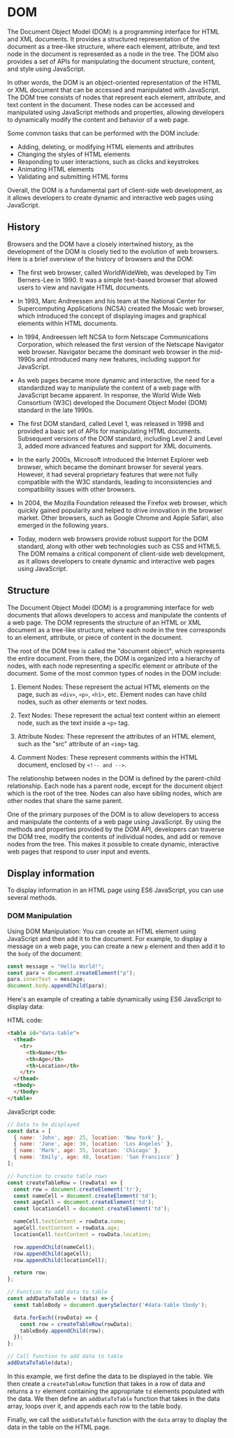 # DOM

The Document Object Model (DOM) is a programming interface for HTML and XML documents. It provides a structured representation of the document as a tree-like structure, where each element, attribute, and text node in the document is represented as a node in the tree. The DOM also provides a set of APIs for manipulating the document structure, content, and style using JavaScript.

In other words, the DOM is an object-oriented representation of the HTML or XML document that can be accessed and manipulated with JavaScript. The DOM tree consists of nodes that represent each element, attribute, and text content in the document. These nodes can be accessed and manipulated using JavaScript methods and properties, allowing developers to dynamically modify the content and behavior of a web page.

Some common tasks that can be performed with the DOM include:

- Adding, deleting, or modifying HTML elements and attributes
- Changing the styles of HTML elements
- Responding to user interactions, such as clicks and keystrokes
- Animating HTML elements
- Validating and submitting HTML forms

Overall, the DOM is a fundamental part of client-side web development, as it allows developers to create dynamic and interactive web pages using JavaScript.

## History

Browsers and the DOM have a closely intertwined history, as the development of the DOM is closely tied to the evolution of web browsers. Here is a brief overview of the history of browsers and the DOM:

- The first web browser, called WorldWideWeb, was developed by Tim Berners-Lee in 1990. It was a simple text-based browser that allowed users to view and navigate HTML documents.

- In 1993, Marc Andreessen and his team at the National Center for Supercomputing Applications (NCSA) created the Mosaic web browser, which introduced the concept of displaying images and graphical elements within HTML documents.

- In 1994, Andreessen left NCSA to form Netscape Communications Corporation, which released the first version of the Netscape Navigator web browser. Navigator became the dominant web browser in the mid-1990s and introduced many new features, including support for JavaScript.

- As web pages became more dynamic and interactive, the need for a standardized way to manipulate the content of a web page with JavaScript became apparent. In response, the World Wide Web Consortium (W3C) developed the Document Object Model (DOM) standard in the late 1990s.

- The first DOM standard, called Level 1, was released in 1998 and provided a basic set of APIs for manipulating HTML documents. Subsequent versions of the DOM standard, including Level 2 and Level 3, added more advanced features and support for XML documents.

- In the early 2000s, Microsoft introduced the Internet Explorer web browser, which became the dominant browser for several years. However, it had several proprietary features that were not fully compatible with the W3C standards, leading to inconsistencies and compatibility issues with other browsers.

- In 2004, the Mozilla Foundation released the Firefox web browser, which quickly gained popularity and helped to drive innovation in the browser market. Other browsers, such as Google Chrome and Apple Safari, also emerged in the following years.

- Today, modern web browsers provide robust support for the DOM standard, along with other web technologies such as CSS and HTML5. The DOM remains a critical component of client-side web development, as it allows developers to create dynamic and interactive web pages using JavaScript.

## Structure

The Document Object Model (DOM) is a programming interface for web documents that allows developers to access and manipulate the contents of a web page. The DOM represents the structure of an HTML or XML document as a tree-like structure, where each node in the tree corresponds to an element, attribute, or piece of content in the document.

The root of the DOM tree is called the "document object", which represents the entire document. From there, the DOM is organized into a hierarchy of nodes, with each node representing a specific element or attribute of the document. Some of the most common types of nodes in the DOM include:

1. Element Nodes: These represent the actual HTML elements on the page, such as `<div>`, `<p>`, `<h1>`, etc. Element nodes can have child nodes, such as other elements or text nodes.

2. Text Nodes: These represent the actual text content within an element node, such as the text inside a `<p>` tag.

3. Attribute Nodes: These represent the attributes of an HTML element, such as the "src" attribute of an `<img>` tag.

4. Comment Nodes: These represent comments within the HTML document, enclosed by `<!-- and -->`.

The relationship between nodes in the DOM is defined by the parent-child relationship. Each node has a parent node, except for the document object which is the root of the tree. Nodes can also have sibling nodes, which are other nodes that share the same parent.

One of the primary purposes of the DOM is to allow developers to access and manipulate the contents of a web page using JavaScript. By using the methods and properties provided by the DOM API, developers can traverse the DOM tree, modify the contents of individual nodes, and add or remove nodes from the tree. This makes it possible to create dynamic, interactive web pages that respond to user input and events.


## Display information

To display information in an HTML page using ES6 JavaScript, you can use several methods.

### DOM Manipulation


Using DOM Manipulation: You can create an HTML element using JavaScript and then add it to the document. For example, to display a message on a web page, you can create a new `p` element and then add it to the `body` of the document:

```javascript
const message = "Hello World!";
const para = document.createElement("p");
para.innerText = message;
document.body.appendChild(para);
```

Here's an example of creating a table dynamically using ES6 JavaScript to display data:

HTML code:
```html
<table id="data-table">
  <thead>
    <tr>
      <th>Name</th>
      <th>Age</th>
      <th>Location</th>
    </tr>
  </thead>
  <tbody>
  </tbody>
</table>
```

JavaScript code:
```javascript
// Data to be displayed
const data = [
  { name: 'John', age: 25, location: 'New York' },
  { name: 'Jane', age: 30, location: 'Los Angeles' },
  { name: 'Mark', age: 35, location: 'Chicago' },
  { name: 'Emily', age: 40, location: 'San Francisco' }
];

// Function to create table rows
const createTableRow = (rowData) => {
  const row = document.createElement('tr');
  const nameCell = document.createElement('td');
  const ageCell = document.createElement('td');
  const locationCell = document.createElement('td');

  nameCell.textContent = rowData.name;
  ageCell.textContent = rowData.age;
  locationCell.textContent = rowData.location;

  row.appendChild(nameCell);
  row.appendChild(ageCell);
  row.appendChild(locationCell);

  return row;
};

// Function to add data to table
const addDataToTable = (data) => {
  const tableBody = document.querySelector('#data-table tbody');

  data.forEach((rowData) => {
    const row = createTableRow(rowData);
    tableBody.appendChild(row);
  });
};

// Call function to add data to table
addDataToTable(data);
```

In this example, we first define the data to be displayed in the table. We then create a `createTableRow` function that takes in a row of data and returns a `tr` element containing the appropriate `td` elements populated with the data. We then define an `addDataToTable` function that takes in the data array, loops over it, and appends each row to the table body.

Finally, we call the `addDataToTable` function with the `data` array to display the data in the table on the HTML page.




